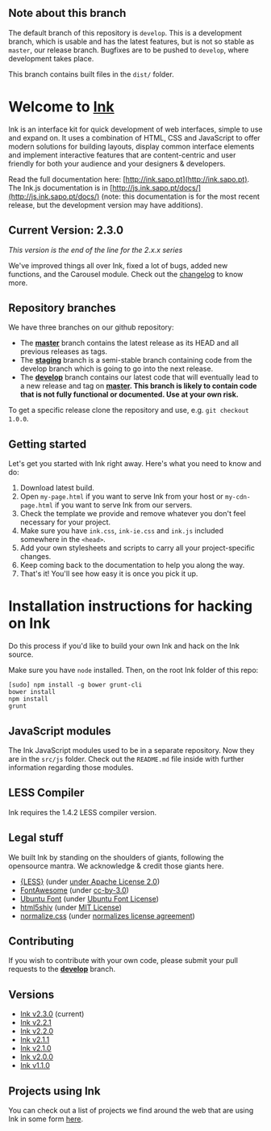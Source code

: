 ## Note about this branch

The default branch of this repository is `develop`. This is a development branch, which is usable and has the latest features, but is not so stable as `master`, our release branch. Bugfixes are to be pushed to `develop`, where development takes place.

This branch contains built files in the `dist/` folder.


# Welcome to [Ink](http://ink.sapo.pt)

Ink is an interface kit for quick development of web interfaces, simple to use and expand on. It uses a combination of HTML, CSS and JavaScript to offer modern solutions for building layouts, display common interface elements and implement interactive features that are content-centric and user friendly for both your audience and your designers & developers.

Read the full documentation here: [http://ink.sapo.pt](http://ink.sapo.pt). The Ink.js documentation is in [http://js.ink.sapo.pt/docs/](http://js.ink.sapo.pt/docs/) (note: this documentation is for the most recent release, but the development version may have additions).


## Current Version: 2.3.0

*This version is the end of the line for the 2.x.x series*

We've improved things all over Ink, fixed a lot of bugs, added new functions, and the Carousel module. Check out the [changelog](http://ink.sapo.pt/changelog) to know more.


## Repository branches
    
We have three branches on our github repository:

* The **[master](https://github.com/sapo/Ink/tree/master)** branch contains the latest release as its HEAD and all previous releases as tags.
* The **[staging](https://github.com/sapo/Ink/tree/staging)** branch is a semi-stable branch containing code from the develop branch which is going to go into the next release.
* The **[develop](https://github.com/sapo/Ink/tree/develop)** branch contains our latest code that will eventually lead to a new release and tag on **[master](https://github.com/sapo/Ink/tree/master). This branch is likely to contain code that is not fully functional or documented. Use at your own risk.**

To get a specific release clone the repository and use, e.g. `git checkout 1.0.0`.


## Getting started

Let's get you started with Ink right away. Here's what you need to know and do:

1. Download latest build.
2. Open `my-page.html` if you want to serve Ink from your host or `my-cdn-page.html` if you want to serve Ink from our servers.
3. Check the template we provide and remove whatever you don't feel necessary for your project.
4. Make sure you have `ink.css`, `ink-ie.css` and `ink.js` included somewhere in the `<head>`.
5. Add your own stylesheets and scripts to carry all your project-specific changes.
6. Keep coming back to the documentation to help you along the way.
7. That's it! You'll see how easy it is once you pick it up.


# Installation instructions for hacking on Ink

Do this process if you'd like to build your own Ink and hack on the Ink source.

Make sure you have `node` installed. Then, on the root Ink folder of this repo:

    [sudo] npm install -g bower grunt-cli
    bower install
    npm install
    grunt


## JavaScript modules

The Ink JavaScript modules used to be in a separate repository. Now they are in the `src/js` folder. Check out the `README.md` file inside with further information regarding those modules.


## LESS Compiler

Ink requires the 1.4.2 LESS compiler version.


## Legal stuff

We built Ink by standing on the shoulders of giants, following the opensource mantra. We acknowledge & credit those giants here.

* [{LESS}](http://lesscss.org/) (under [under Apache License 2.0](https://github.com/cloudhead/less.js/blob/master/LICENSE))
* [FontAwesome](http://fortawesome.github.io/Font-Awesome/) (under [cc-by-3.0](http://creativecommons.org/licenses/by/3.0/))
* [Ubuntu Font](http://font.ubuntu.com/) (under [Ubuntu Font License](http://font.ubuntu.com/licence/))
* [html5shiv](https://code.google.com/p/html5shiv/) (under [MIT License](http://opensource.org/licenses/MIT))
* [normalize.css](http://necolas.github.io/normalize.css/) (under [normalizes license agreement](https://github.com/necolas/normalize.css/blob/master/LICENSE.md))


## Contributing

If you wish to contribute with your own code, please submit your pull requests to the **[develop](https://github.com/sapo/Ink/tree/develop)** branch.


## Versions

* [Ink v2.3.0](https://github.com/sapo/Ink/archive/2.3.0.zip) (current)
* [Ink v2.2.1](https://github.com/sapo/Ink/archive/2.2.1.zip)
* [Ink v2.2.0](https://github.com/sapo/Ink/archive/2.2.0.zip)
* [Ink v2.1.1](https://github.com/sapo/Ink/archive/2.1.1.zip)
* [Ink v2.1.0](https://github.com/sapo/Ink/archive/2.1.0.zip)
* [Ink v2.0.0](https://github.com/sapo/Ink/archive/2.0.0.zip)
* [Ink v1.1.0](https://github.com/sapo/Ink/archive/1.1.0.zip)

## Projects using Ink

You can check out a list of projects we find around the web that are using Ink in some form [here](https://github.com/sapo/Ink/wiki/Projects-using-Ink).
